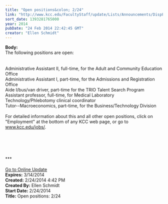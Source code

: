 ```yaml
---
title: "Open positions&colon; 2/24"
link: "http://www.kcc.edu/FacultyStaff/update/Lists/Announcements/DispForm.aspx?ID=1424"
sort_date: 1393281765000
year: 2014
pubDate: "24 Feb 2014 22:42:45 GMT"
creator: "Ellen Schmidt"
---
```


<div><b>Body:</b> <div class="ExternalClassB60BFEE369A84D2D880ABD238E2C15D3">
<div>The following positions are open: <br /><br /><br />Administrative Assistant II, full-time, for the Adult and Community Education Office<br />Administrative Assistant I, part-time, for the Admissions and Registration Office</div>
<div>Aide I/bus/van driver, part-time for the TRIO Talent Search Program<br />Assistant professor, full-time, for Medical Laboratory Technology/Phlebotomy clinical coordinator</div>
<div>Tutor--Macroeconomics, part-time, for the Business/Technology Division<br /><br />For detailed information about this and all other open positions, click on &quot;Employment&quot; at the bottom of any KCC web page, or go to <a href="/jobs">www.kcc.edu/jobs/</a>.</div>
<div> </div>
<div> </div>
<div>
<div></div>
<div></div>
<div> </div>
<div><br /> </div>
<div>
<div></div>
<div></div>
<div>
<div>
<div></div>
<div></div>
<div></div>
<div>
<div>***</div>
<div> </div>
<div></div>
<div></div>
<div></div>
<div></div>
<div><a href="/FacultyStaff/update/Pages/dailyupdate.aspx">Go to Online Update</a></div>
<div></div></div></div></div></div></div></div></div>
<div><b>Expires:</b> 3/14/2014</div>
<div><b>Created:</b> 2/24/2014 4:42 PM</div>
<div><b>Created By:</b> Ellen Schmidt</div>
<div><b>Start Date:</b> 2/24/2014</div>
<div><b>Title:</b> Open positions: 2/24</div>
